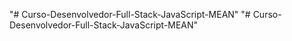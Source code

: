 "# Curso-Desenvolvedor-Full-Stack-JavaScript-MEAN" 
"# Curso-Desenvolvedor-Full-Stack-JavaScript-MEAN" 

